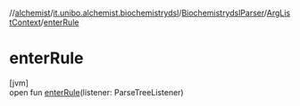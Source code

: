 //[alchemist](../../../../index.md)/[it.unibo.alchemist.biochemistrydsl](../../index.md)/[BiochemistrydslParser](../index.md)/[ArgListContext](index.md)/[enterRule](enter-rule.md)

# enterRule

[jvm]\
open fun [enterRule](enter-rule.md)(listener: ParseTreeListener)
